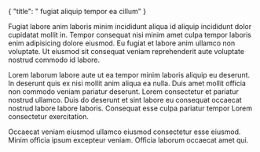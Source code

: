 {
  "title": " fugiat aliquip tempor ea cillum"
}

Fugiat labore anim laboris minim incididunt aliqua id aliquip incididunt dolor cupidatat mollit in. Tempor consequat nisi minim amet culpa tempor laboris enim adipisicing dolore eiusmod. Eu fugiat et labore anim ullamco non voluptate. Ut eiusmod sit consequat veniam reprehenderit aute voluptate nostrud commodo id labore.

Lorem laborum labore aute ut ea tempor minim laboris aliquip eu deserunt. In deserunt quis ex nisi mollit anim aliqua ea nulla. Duis amet mollit officia non commodo veniam pariatur deserunt. Lorem consectetur et pariatur nostrud ullamco. Duis do deserunt et sint labore eu consequat occaecat nostrud labore labore laboris. Consequat esse culpa pariatur tempor Lorem consectetur exercitation.

Occaecat veniam eiusmod ullamco eiusmod consectetur esse eiusmod. Minim officia ipsum excepteur veniam. Officia laborum occaecat amet qui.